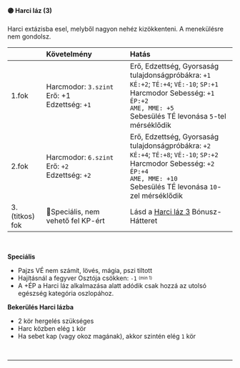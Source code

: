 #### 🟣 Harci láz (3)

Harci extázisba esel, melyből nagyon nehéz kizökkenteni. A menekülésre nem gondolsz.

| |  Követelmény | Hatás  |
| :----------- | :----------- | :----------- |
| 1.fok | Harcmodor:&nbsp;`3.szint`<br />Erő:&nbsp;+1<br />Edzettség:&nbsp;`+1` | Erő, Edzettség, Gyorsaság tulajdonságpróbákra:&nbsp;`+1`<br />`KÉ:+2`; `TÉ:+4`; `VÉ:-10`; `SP:+1`<br />Harcmodor Sebesség:&nbsp;`+1`<br />`ÉP:+2`<br />`AME, MME: +5`<br />Sebesülés TÉ levonása `5`-tel mérséklődik |
| 2.fok | Harcmodor:&nbsp;`6.szint`<br />Erő:&nbsp;`+2`<br />Edzettség:&nbsp;`+2` | Erő, Edzettség, Gyorsaság tulajdonságpróbákra:&nbsp;`+2`<br />`KÉ:+4`; `TÉ:+8`; `VÉ:-10`; `SP:+2`<br />Harcmodor Sebesség:&nbsp;`+2`<br />`ÉP:+4`<br />`AME, MME: +10`<br />Sebesülés TÉ levonása `10`-zel mérséklődik |
| 3. (titkos) fok | 🔆Speciális, nem vehető fel KP-ért  | Lásd a [Harci láz 3](../042_bonusz_hatterek.md#-harci-l%C3%A1z-3) Bónusz-Hátteret |

<br />

**Speciális**

- Pajzs VÉ nem számít, lövés, mágia, pszi tiltott
- Hajításnál a fegyver Osztója csökken: `-1` <sup><sub>(min 1)</sub></sup>
- A +ÉP a Harci láz alkalmazása alatt adódik csak hozzá az utolsó egészség kategória oszlopához.

**Bekerülés Harci lázba**

- 2 kör hergelés szükséges
- Harc közben elég `1` kör
- Ha sebet kap (vagy okoz magának), akkor szintén elég `1` kör

<br />

---
